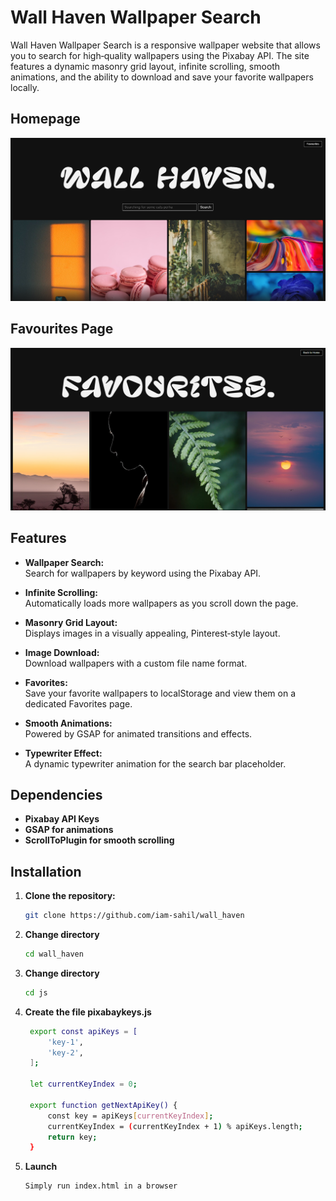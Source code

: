 # Wall Haven Wallpaper Search

Wall Haven Wallpaper Search is a responsive wallpaper website that allows you to search for high‑quality wallpapers using the Pixabay API. The site features a dynamic masonry grid layout, infinite scrolling, smooth animations, and the ability to download and save your favorite wallpapers locally.

## Homepage
![screenshot](wall_haven_home.png)

## Favourites Page 
![screenshot](wall_haven_fav.png)

## Features

- **Wallpaper Search:**  
  Search for wallpapers by keyword using the Pixabay API.

- **Infinite Scrolling:**  
  Automatically loads more wallpapers as you scroll down the page.

- **Masonry Grid Layout:**  
  Displays images in a visually appealing, Pinterest‑style layout.

- **Image Download:**  
  Download wallpapers with a custom file name format.

- **Favorites:**  
  Save your favorite wallpapers to localStorage and view them on a dedicated Favorites page.

- **Smooth Animations:**  
  Powered by GSAP for animated transitions and effects.

- **Typewriter Effect:**  
  A dynamic typewriter animation for the search bar placeholder.

## Dependencies

- **Pixabay API Keys**
- **GSAP for animations**
- **ScrollToPlugin for smooth scrolling**


## Installation

1. **Clone the repository:**

   ```bash
   git clone https://github.com/iam-sahil/wall_haven
   ```
2. **Change directory**
   ```bash
   cd wall_haven
   ```
2. **Change directory**
   ```bash
   cd js
   ```
3. **Create the file pixabaykeys.js**
   ```bash
    export const apiKeys = [
        'key-1',
        'key-2',
    ];

    let currentKeyIndex = 0;

    export function getNextApiKey() {
        const key = apiKeys[currentKeyIndex];
        currentKeyIndex = (currentKeyIndex + 1) % apiKeys.length;
        return key;
    }
   ```
4. **Launch**
   ```bash
   Simply run index.html in a browser
   ```
